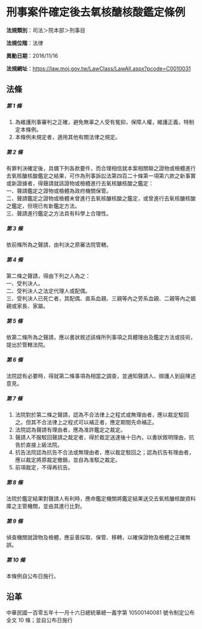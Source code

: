 # 刑事案件確定後去氧核醣核酸鑑定條例




**法規類別**：司法＞院本部＞刑事目

**法規位階**：法律

**異動日期**：2016/11/16  

**法規網址**：https://law.moj.gov.tw/LawClass/LawAll.aspx?pcode=C0010031



## 法條
##### 第 1 條
1. 為維護刑事審判之正確，避免無辜之人受有冤抑，保障人權，維護正義，特制定本條例。
1. 本條例未規定者，適用其他有關法律之規定。

##### 第 2 條
有罪判決確定後，具備下列各款要件，而合理相信就本案相關聯之證物或檢體進行去氧核醣核酸鑑定之結果，可作為刑事訴訟法第四百二十條第一項第六款之新事實或新證據者，得聲請就該證物或檢體進行去氧核醣核酸之鑑定：  
一、聲請鑑定之證物或檢體為政府機關保管。  
二、聲請鑑定之證物或檢體未曾進行去氧核醣核酸之鑑定，或曾進行去氧核醣核酸之鑑定，但現已有新鑑定方法。  
三、聲請進行鑑定之方法具有科學上合理性。

##### 第 3 條
依前條所為之聲請，由判決之原審法院管轄。

##### 第 4 條
第二條之聲請，得由下列之人為之：  
一、受判決人。  
二、受判決人之法定代理人或配偶。  
三、受判決人已死亡者，其配偶、直系血親、三親等內之旁系血親、二親等內之姻親或家長、家屬。

##### 第 5 條
依第二條所為之聲請，應以書狀敘述該條所列事項之具體理由及鑑定方法或技術，提出於管轄法院。

##### 第 6 條
法院認有必要時，得就第二條事項為相當之調查，並通知聲請人、辯護人到庭陳述意見。

##### 第 7 條
1. 法院對於第二條之聲請，認為不合法律上之程式或無理由者，應以裁定駁回之。但其不合法律上之程式可以補正者，應定期間先命補正。
1. 法院認為聲請有理由者，應為准許鑑定之裁定。
1. 聲請人不服駁回聲請之裁定者，得於裁定送達後十日內，以書狀敘明理由，抗告於直接上級法院。
1. 抗告法院認為抗告不合法或無理由者，應以裁定駁回之；認為抗告有理由者，應以裁定將原裁定撤銷，並自為准駁之裁定。
1. 前項裁定，不得再抗告。

##### 第 8 條
法院於鑑定結果對聲請人有利時，應命鑑定機關將鑑定結果送交去氧核醣核酸資料庫之主管機關，並由其進行比對。

##### 第 9 條
偵查機關就證物及檢體，應妥善採取、保管、移轉，以確保證物及檢體之正確無誤。

##### 第 10 條
本條例自公布日施行。

## 沿革
中華民國一百零五年十一月十六日總統華總一義字第 10500140081  號令制定公布全文 10 條；並自公布日施行
